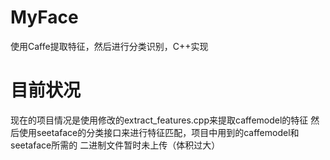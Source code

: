 # MyFace
使用Caffe提取特征，然后进行分类识别，C++实现
# 目前状况
现在的项目情况是使用修改的extract_features.cpp来提取caffemodel的特征
然后使用seetaface的分类接口来进行特征匹配，项目中用到的caffemodel和seetaface所需的
二进制文件暂时未上传（体积过大）